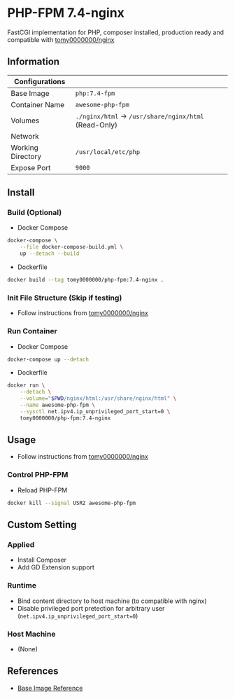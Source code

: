 # PHP-FPM 7.4-nginx

FastCGI implementation for PHP, composer installed, production ready and compatible with [tomy0000000/nginx](https://github.com/tomy0000000/Docker-Registery/tree/master/nginx-1.17)

## Information

| Configurations    |                                                      |
| ----------------- | ---------------------------------------------------- |
| Base Image        | `php:7.4-fpm`                                        |
| Container Name    | `awesome-php-fpm`                                    |
| Volumes           | `./nginx/html` → `/usr/share/nginx/html` (Read-Only) |
| Network           |                                                      |
| Working Directory | `/usr/local/etc/php`                                 |
| Expose Port       | `9000`                                               |

## Install

### Build (Optional)

* Docker Compose

```bash
docker-compose \
    --file docker-compose-build.yml \
    up --detach --build
```

* Dockerfile

```bash
docker build --tag tomy0000000/php-fpm:7.4-nginx .
```

### Init File Structure (Skip if testing)

* Follow instructions from [tomy0000000/nginx](https://github.com/tomy0000000/Docker-Registery/tree/master/nginx-1.17#init-file-structure-skip-if-testing)

### Run Container

* Docker Compose

```bash
docker-compose up --detach
```

* Dockerfile

```bash
docker run \
    --detach \
    --volume="$PWD/nginx/html:/usr/share/nginx/html" \
    --name awesome-php-fpm \
    --sysctl net.ipv4.ip_unprivileged_port_start=0 \
    tomy0000000/php-fpm:7.4-nginx
```

## Usage

* Follow instructions from [tomy0000000/nginx](https://github.com/tomy0000000/Docker-Registery/tree/master/nginx-1.17#usage)

### Control PHP-FPM

* Reload PHP-FPM

```bash
docker kill --signal USR2 awesome-php-fpm
```


## Custom Setting

### Applied

* Install Composer
* Add GD Extension support

### Runtime

* Bind content directory to host machine (to compatible with nginx)
* Disable privileged port pretection for arbitrary user (`net.ipv4.ip_unprivileged_port_start=0`)

### Host Machine

* (None)

## References

* [Base Image Reference](https://hub.docker.com/_/php)
